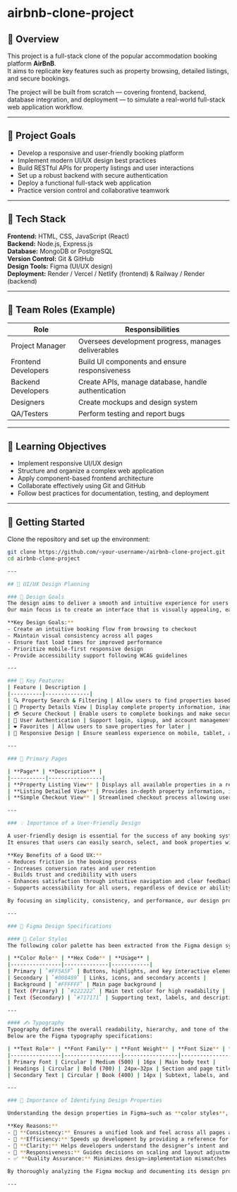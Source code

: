 # airbnb-clone-project

## 📖 Overview
This project is a full-stack clone of the popular accommodation booking platform **AirBnB**.  
It aims to replicate key features such as property browsing, detailed listings, and secure bookings.  

The project will be built from scratch — covering frontend, backend, database integration, and deployment — to simulate a real-world full-stack web application workflow.

---

## 🎯 Project Goals
- Develop a responsive and user-friendly booking platform  
- Implement modern UI/UX design best practices  
- Build RESTful APIs for property listings and user interactions  
- Set up a robust backend with secure authentication  
- Deploy a functional full-stack web application  
- Practice version control and collaborative teamwork  

---

## 🧰 Tech Stack
**Frontend:** HTML, CSS, JavaScript (React)  
**Backend:** Node.js, Express.js  
**Database:** MongoDB or PostgreSQL  
**Version Control:** Git & GitHub  
**Design Tools:** Figma (UI/UX design)  
**Deployment:** Render / Vercel / Netlify (frontend) & Railway / Render (backend)

---

## 👥 Team Roles (Example)
| Role | Responsibilities |
|------|------------------|
| Project Manager | Oversees development progress, manages deliverables |
| Frontend Developers | Build UI components and ensure responsiveness |
| Backend Developers | Create APIs, manage database, handle authentication |
| Designers | Create mockups and design system |
| QA/Testers | Perform testing and report bugs |

---

## 🧪 Learning Objectives
- Implement responsive UI/UX design  
- Structure and organize a complex web application  
- Apply component-based frontend architecture  
- Collaborate effectively using Git and GitHub  
- Follow best practices for documentation, testing, and deployment

---

## 🚀 Getting Started
Clone the repository and set up the environment:
```bash
git clone https://github.com/<your-username>/airbnb-clone-project.git
cd airbnb-clone-project

---

## 🎨 UI/UX Design Planning

### 🧭 Design Goals
The design aims to deliver a smooth and intuitive experience for users seeking accommodations.  
Our main focus is to create an interface that is visually appealing, easy to navigate, and consistent across all devices.

**Key Design Goals:**
- Create an intuitive booking flow from browsing to checkout  
- Maintain visual consistency across all pages  
- Ensure fast load times for improved performance  
- Prioritize mobile-first responsive design  
- Provide accessibility support following WCAG guidelines  

---

### 🌟 Key Features
| Feature | Description |
|----------|--------------|
| 🔍 Property Search & Filtering | Allow users to find properties based on location, date, and price range |
| 🏡 Property Details View | Display complete property information, images, and amenities |
| 💳 Secure Checkout | Enable users to complete bookings and make secure payments |
| 👤 User Authentication | Support login, signup, and account management |
| ❤️ Favorites | Allow users to save properties for later |
| 📱 Responsive Design | Ensure seamless experience on mobile, tablet, and desktop |

---

### 🧩 Primary Pages

| **Page** | **Description** |
|-----------|-----------------|
| **Property Listing View** | Displays all available properties in a responsive grid layout. Users can filter results by location, date, and price range. |
| **Listing Detailed View** | Provides in-depth property information, including high-quality images, amenities, reviews, and a booking button. |
| **Simple Checkout View** | Streamlined checkout process allowing users to confirm booking details and make secure payments. |

---

### 💡 Importance of a User-Friendly Design

A user-friendly design is essential for the success of any booking system.  
It ensures that users can easily search, select, and book properties without confusion or unnecessary steps.  

**Key Benefits of a Good UX:**
- Reduces friction in the booking process  
- Increases conversion rates and user retention  
- Builds trust and credibility with users  
- Enhances satisfaction through intuitive navigation and clear feedback  
- Supports accessibility for all users, regardless of device or ability  

By focusing on simplicity, consistency, and performance, our design promotes an engaging and efficient booking experience.

---

### 🎨 Figma Design Specifications

#### 🎨 Color Styles
The following color palette has been extracted from the Figma design system to maintain a consistent and modern visual style across the application:

| **Color Role** | **Hex Code** | **Usage** |
|----------------|--------------|------------|
| Primary | `#FF5A5F` | Buttons, highlights, and key interactive elements |
| Secondary | `#008489` | Links, icons, and secondary accents |
| Background | `#FFFFFF` | Main page background |
| Text (Primary) | `#222222` | Main text color for high readability |
| Text (Secondary) | `#717171` | Supporting text, labels, and descriptions |

---

#### ✍️ Typography
Typography defines the overall readability, hierarchy, and tone of the design.  
Below are the Figma typography specifications:

| **Text Role** | **Font Family** | **Font Weight** | **Font Size** | **Usage** |
|----------------|------------------|-----------------|----------------|------------|
| Primary Font | Circular | Medium (500) | 16px | Main body text |
| Headings | Circular | Bold (700) | 24px–32px | Section and page titles |
| Secondary Text | Circular | Book (400) | 14px | Subtext, labels, and less prominent information |

---

### 💭 Importance of Identifying Design Properties

Understanding the design properties in Figma—such as **color styles**, **typography**, and **component spacing**—is critical before starting the development process.

**Key Reasons:**
- 🎯 **Consistency:** Ensures a unified look and feel across all pages and components.  
- 🧩 **Efficiency:** Speeds up development by providing a reference for reusing visual patterns.  
- 🧠 **Clarity:** Helps developers understand the designer’s intent and visual hierarchy.  
- 📱 **Responsiveness:** Guides decisions on scaling and layout adjustments for different screen sizes.  
- ✅ **Quality Assurance:** Minimizes design–implementation mismatches and reduces revisions later.

By thoroughly analyzing the Figma mockup and documenting its design properties, the development team can build an application that remains faithful to the intended user experience.

---
